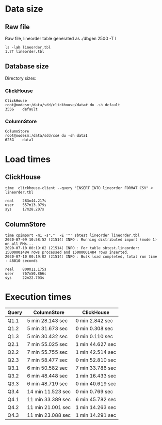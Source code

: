 # Data size
## Raw file
Raw file, lineorder table generated as ./dbgen 2500 -T l

```
ls -lah lineorder.tbl 
1.7T lineorder.tbl
```

## Database size
Directory sizes:

### ClickHouse
```
ClickHouse
root@nodesm:/data/sdd/clickhouse/data# du -sh default 
355G    default
```

### ColumnStore
```
ColumnStore
root@nodesm:/data/sdd/cs# du -sh data1 
625G    data1
```

# Load times

## ClickHouse
```
time  clickhouse-client --query "INSERT INTO lineorder FORMAT CSV" < lineorder.tbl

real    283m44.217s
user    557m13.079s
sys     17m28.207s
```
## ColumnStore
```
time cpimport -m1 -s","  -E '"' sbtest lineorder lineorder.tbl 
2020-07-09 10:58:52 (21514) INFO : Running distributed import (mode 1) on all PMs...
2020-07-10 00:19:02 (21514) INFO : For table sbtest.lineorder: 15000001484 rows processed and 15000001484 rows inserted.
2020-07-10 00:19:02 (21514) INFO : Bulk load completed, total run time : 48010 seconds

real    800m11.175s
user    767m50.866s
sys     22m22.703s
```

# Execution times

Query | ColumnStore | ClickHouse
------|------------|------------
Q1.1 | 5 min 28.143 sec | 0 min 2.842 sec
Q1.2 | 5 min 31.673 sec | 0 min 0.308 sec
Q1.3 | 5 min 30.432 sec | 0 min 0.110 sec
Q2.1 | 7 min 55.025 sec | 1 min 44.627 sec
Q2.2 | 7 min 55.755 sec | 1 min 42.514 sec
Q2.3 | 7 min 58.477 sec | 0 min 52.810 sec
Q3.1 | 6 min 50.582 sec | 7 min 33.786 sec
Q3.2 | 6 min 48.448 sec | 1 min 16.433 sec
Q3.3 | 6 min 48.719 sec | 0 min 40.619 sec
Q3.4 | 14 min 11.523 sec | 0 min 0.769 sec
Q4.1 | 11 min 33.389 sec | 6 min 45.782 sec
Q4.2 | 11 min 21.001 sec | 1 min 14.263 sec
Q4.3 | 11 min 23.088 sec | 1 min 14.291 sec

